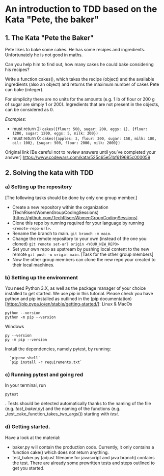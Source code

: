 # An introduction to TDD based on the Kata "Pete, the baker"

## 1. The Kata "Pete the Baker"

Pete likes to bake some cakes. He has some recipes and ingredients. Unfortunately he is not good in maths.

Can you help him to find out, how many cakes he could bake considering his recipes?

Write a function cakes(), which takes the recipe (object) and the available ingredients (also an object) and returns the maximum number of cakes Pete can bake (integer).

For simplicity there are no units for the amounts (e.g. 1 lb of flour or 200 g of sugar are simply 1 or 200). Ingredients that are not present in the objects, can be considered as 0.

_Examples:_
- must return 2:
 `cakes({flour: 500, sugar: 200, eggs: 1}, {flour: 1200, sugar: 1200, eggs: 5, milk: 200})` 
- must return 0:
  `cakes({apples: 3, flour: 300, sugar: 150, milk: 100, oil: 100}, {sugar: 500, flour: 2000, milk: 2000})`

Original link [Be careful not to review answers until you’ve completed your answer] https://www.codewars.com/kata/525c65e51bf619685c000059

## 2. Solving the kata with TDD

### a) Setting up the repository
[The following tasks should be done by only one group member.]
- Create a new repository within the organization (TechRisersWomenGroupCodingSessions)[https://github.com/TechRisersWomenGroupCodingSessions].
- Clone this repo by running required for your language by running `<remote-repo-url>`.     
- Rename the branch to main. `git branch -m main`.
- Change the remote repository to your own (instead of the one you cloned) `git remote set-url origin <YOUR_NEW_REPO>`
- Set your own repo as upstream by pushing local content to the new remote `git push -u origin main`. 
[Task for the other group members]
- Now the other group members can clone the new repo your created to their local machines.

### b) Setting up the environment
You need Python 3.X, as well as the package manager of your choice installed to get started. We use _pip_ in this tutorial. 
Please check you have python and pip installed as outlined in the (pip documentation)[https://pip.pypa.io/en/stable/getting-started/]: 
Linux & MacOs
```
python --version
python -m pip --version
```
Windows
```
py --version
py -m pip --version
```
Install the dependencies, namely pytest, by running:
```
  `pipenv shell`
  `pip install -r requirements.txt`
```
### c) Running pytest and going red

In your terminal, run 
```
pytest
```
. 
Tests should be detected automatically thanks to the naming of the file (e.g. _test_baker.py_) and the naming of the functions (e.g. _test_cake_function_takes_two_args()) starting with *test*.






### d) Getting started.
Have a look at the material:
- baker.py will contain the production code. Currently, it only contains a function cake() which does not return anything. 
-  test_baker.py (adjust filename for javascript and java branch) contains the test. There are already some prewritten tests and steps outlined to get you started. 


